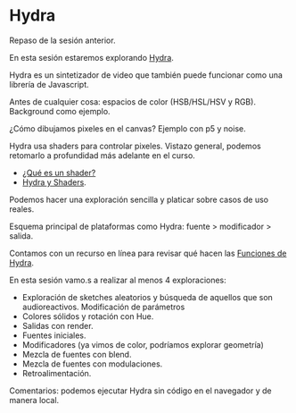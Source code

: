 # Hydra

Repaso de la sesión anterior. 

En esta sesión estaremos explorando [Hydra](https://hydra.ojack.xyz/).

Hydra es un sintetizador de video que también puede funcionar como una librería de Javascript.

Antes de cualquier cosa: espacios de color (HSB/HSL/HSV y RGB). Background como ejemplo. 

¿Cómo dibujamos pixeles en el canvas? Ejemplo con p5 y noise. 

Hydra usa shaders para controlar pixeles. Vistazo general, podemos retomarlo a profundidad más adelante en el curso. 

- [¿Qué es un shader?](https://thebookofshaders.com/01/)
- [Hydra y Shaders](https://hydra.ojack.xyz/docs/docs/learning/extending-hydra/glsl/). 

Podemos hacer una exploración sencilla y platicar sobre casos de uso reales. 

Esquema principal de plataformas como Hydra: fuente > modificador > salida. 

Contamos con un recurso en línea para revisar qué hacen las [Funciones de Hydra](https://hydra.ojack.xyz/api).

En esta sesión vamo.s a realizar al menos 4 exploraciones: 

- Exploración de sketches aleatorios y búsqueda de aquellos que son audioreactivos. Modificación de parámetros
- Colores sólidos y rotación con Hue.
- Salidas con render. 
- Fuentes iniciales. 
- Modificadores (ya vimos de color, podríamos explorar geometría)
- Mezcla de fuentes con blend.
- Mezcla de fuentes con modulaciones. 
- Retroalimentación. 

Comentarios: podemos ejecutar Hydra sin código en el navegador y de manera local. 
